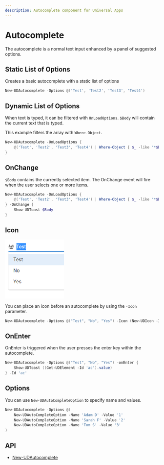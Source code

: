 ```yaml
---
description: Autocomplete component for Universal Apps
---
```


# Autocomplete

The autocomplete is a normal text input enhanced by a panel of suggested options.

## Static List of Options

Creates a basic autocomplete with a static list of options

```powershell
New-UDAutocomplete -Options @('Test', 'Test2', 'Test3', 'Test4')
```

## Dynamic List of Options

When text is typed, it can be filtered with `OnLoadOptions`. `$Body` will contain the current text that is typed.&#x20;

This example filters the array with `Where-Object`.&#x20;

```powershell
New-UDAutocomplete -OnLoadOptions { 
    @('Test', 'Test2', 'Test3', 'Test4') | Where-Object { $_ -like "*$Body*" } | ConvertTo-Json
}
```

## OnChange

`$Body` contains the currently selected item. The OnChange event will fire when the user selects one or more items.

```powershell
New-UDAutocomplete -OnLoadOptions { 
    @('Test', 'Test2', 'Test3', 'Test4') | Where-Object { $_ -like "*$Body*" } | ConvertTo-Json
} -OnChange {
    Show-UDToast $Body 
}
```

## Icon&#x20;

![](<../../../.gitbook/assets/image (169).png>)

You can place an icon before an autocomplete by using the `-Icon` parameter.

```powershell
New-UDAutocomplete -Options @("Test", "No", "Yes") -Icon (New-UDIcon -Icon 'Users') 
```

## OnEnter

OnEnter is triggered when the user presses the enter key within the autocomplete.

```powershell
New-UDAutocomplete -Options @("Test", "No", "Yes") -onEnter {
    Show-UDToast ((Get-UDElement -Id 'ac').value)
} -Id 'ac'
```

## Options

You can use `New-UDAutoCompleteOption` to specify name and values.&#x20;

```powershell
New-UDAutocomplete -Options @(
    New-UDAutoCompleteOption -Name 'Adam D' -Value '1'
    New-UDAutoCompleteOption -Name 'Sarah F' -Value '2'
    New-UDAutoCompleteOption -Name 'Tom S' -Value '3'
)
```

## API

* [New-UDAutocomplete](https://github.com/ironmansoftware/universal-docs/blob/master/cmdlets/New-UDAutocomplete.txt)
